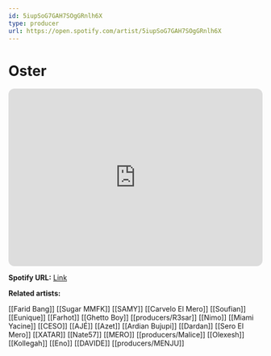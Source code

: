 ```yaml
---
id: 5iupSoG7GAH7SOgGRnlh6X
type: producer
url: https://open.spotify.com/artist/5iupSoG7GAH7SOgGRnlh6X
---
```

# Oster

<iframe style="border-radius:12px" src="https://open.spotify.com/embed/artist/5iupSoG7GAH7SOgGRnlh6X" width="100%" height="352" frameBorder="0" allowfullscreen="" allow="autoplay; clipboard-write; encrypted-media; fullscreen; picture-in-picture" loading="lazy"></iframe>

**Spotify URL:** [Link](https://open.spotify.com/artist/5iupSoG7GAH7SOgGRnlh6X)

**Related artists:**

[[Farid Bang]]
[[Sugar MMFK]]
[[SAMY]]
[[Carvelo El Mero]]
[[Soufian]]
[[Eunique]]
[[Farhot]]
[[Ghetto Boy]]
[[producers/R3sar]]
[[Nimo]]
[[Miami Yacine]]
[[CESO]]
[[AJÉ]]
[[Azet]]
[[Ardian Bujupi]]
[[Dardan]]
[[Sero El Mero]]
[[XATAR]]
[[Nate57]]
[[MERO]]
[[producers/Malice]]
[[Olexesh]]
[[Kollegah]]
[[Eno]]
[[DAVIDE]]
[[producers/MENJU]]
